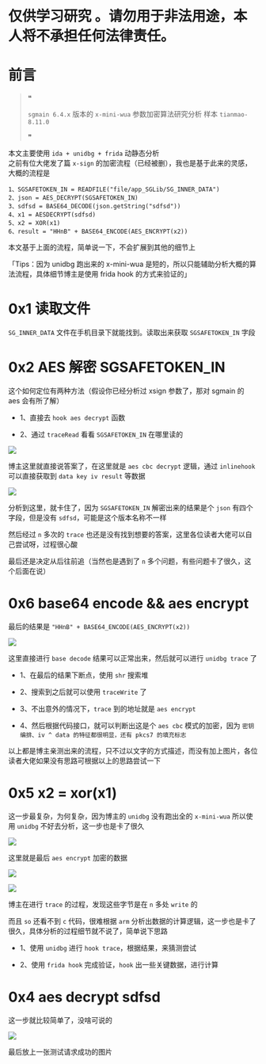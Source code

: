 
仅供学习研究 。请勿用于非法用途，本人将不承担任何法律责任。
==============================

前言
==

> ❝
> 
> `sgmain 6.4.x` 版本的 `x-mini-wua` 参数加密算法研究分析 样本 `tianmao-8.11.0`
> 
> ❞

本文主要使用 `ida + unidbg + frida` 动静态分析  
之前有位大佬发了篇 `x-sign` 的加密流程（已经被删），我也是基于此来的灵感，大概的流程是

```
1、SGSAFETOKEN_IN = READFILE("file/app_SGLib/SG_INNER_DATA")
2、json = AES_DECRYPT(SGSAFETOKEN_IN)
3、sdfsd = BASE64_DECODE(json.getString("sdfsd"))
4、x1 = AESDECRYPT(sdfsd)
5、x2 = XOR(x1)
6、result = "HHnB" + BASE64_ENCODE(AES_ENCRYPT(x2))
```

本文基于上面的流程，简单说一下，不会扩展到其他的细节上

「Tips：因为 unidbg 跑出来的 x-mini-wua 是短的，所以只能辅助分析大概的算法流程，具体细节博主是使用 frida hook 的方式来验证的」

0x1 读取文件
========

`SG_INNER_DATA` 文件在手机目录下就能找到。读取出来获取 `SGSAFETOKEN_IN` 字段

0x2 AES 解密 SGSAFETOKEN_IN
=========================

这个如何定位有两种方法（假设你已经分析过 xsign 参数了，那对 sgmain 的 aes 会有所了解）

*   1、直接去 `hook aes decrypt` 函数
    
*   2、通过 `traceRead` 看看 `SGSAFETOKEN_IN` 在哪里读的

![](https://mmbiz.qpic.cn/mmbiz_png/MWQJibR3pCZib8bf2GtgtPjUkYiaVs1Aq5gSm1ZjnEeyF5QrXwqZE9kCgqzt1xTuxwibOlY0uicr7YwBI066YDg3HicA/640?wx_fmt=png)

博主这里就直接说答案了，在这里就是 `aes cbc decrypt` 逻辑，通过 `inlinehook` 可以直接获取到 `data key iv result` 等数据

![](https://mmbiz.qpic.cn/mmbiz_png/MWQJibR3pCZib8bf2GtgtPjUkYiaVs1Aq5gFayckxibSbwDVeoGH6jvDxiazdmQlTJOIOUs7wSAPG9lpGqBOZOXnlYQ/640?wx_fmt=png)

分析到这里，就卡住了，因为 `SGSAFETOKEN_IN` 解密出来的结果是个 `json` 有四个字段，但是没有 `sdfsd`，可能是这个版本名称不一样

然后经过 `n` 多次的 `trace` 也还是没有找到想要的答案，这里各位读者大佬可以自己尝试呀，过程很心酸

最后还是决定从后往前追（当然也是遇到了 `n` 多个问题，有些问题卡了很久，这个后面在说）

0x6 base64 encode && aes encrypt
================================

最后的结果是 `"HHnB" + BASE64_ENCODE(AES_ENCRYPT(x2))`

![](https://mmbiz.qpic.cn/mmbiz_png/MWQJibR3pCZib8bf2GtgtPjUkYiaVs1Aq5grHm6bibFTXHt7DhO2tTmP14o5I6pN95uj3KLLGXGXtQJEk64gUyolcA/640?wx_fmt=png)

这里直接进行 `base decode` 结果可以正常出来，然后就可以进行 `unidbg trace` 了

*   1、在最后的结果下断点，使用 `shr` 搜索堆
    
*   2、搜索到之后就可以使用 `traceWrite` 了
    
*   3、不出意外的情况下，`trace` 到的地址就是 `aes encrypt`
    
*   4、然后根据代码接口，就可以判断出这是个 `aes cbc` 模式的加密，因为 `密钥编排、iv ^ data 的特征都很明显，还有 pkcs7 的填充标志`

以上都是博主亲测出来的流程，只不过以文字的方式描述，而没有加上图片，各位读者大佬如果没有思路可根据以上的思路尝试一下

0x5 x2 = xor(x1)
================

这一步最复杂，为何复杂，因为博主的 `unidbg` 没有跑出全的 `x-mini-wua` 所以使用 `unidbg` 不好去分析，这一步也是卡了很久

![](https://mmbiz.qpic.cn/mmbiz_png/MWQJibR3pCZib8bf2GtgtPjUkYiaVs1Aq5gEbpEmqxKA0xkbP8bM1iaQic3gESrBD7w6422Srzica8NibUMYS05fia3PUA/640?wx_fmt=png)

这里就是最后 `aes encrypt` 加密的数据

![](https://mmbiz.qpic.cn/mmbiz_png/MWQJibR3pCZib8bf2GtgtPjUkYiaVs1Aq5gd6l9ib8Nqg6TXa1ia9Xy2Qm0ibMEhnZ0HgIkiciclY2MwPtqNtCoNvtd34g/640?wx_fmt=png)  

![](https://mmbiz.qpic.cn/mmbiz_png/MWQJibR3pCZib8bf2GtgtPjUkYiaVs1Aq5gibFicP0vUic7n52dXFiaBpmIR5UQibEHP1IZxU5FcrmK9ibu24Cd69ytRiatw/640?wx_fmt=png)

博主在进行 `trace` 的过程，发现这些字节是在 `n` 多处 `write` 的

而且 `so` 还看不到 `c` 代码，很难根据 `arm` 分析出数据的计算逻辑，这一步也是卡了很久，具体分析的过程细节就不说了，简单说下思路

*   1、使用 `unidbg` 进行 `hook trace`，根据结果，来猜测尝试
    
*   2、使用 `frida hook` 完成验证，`hook` 出一些关键数据，进行计算
    

0x4 aes decrypt sdfsd
=====================

这一步就比较简单了，没啥可说的

![](https://mmbiz.qpic.cn/mmbiz_png/MWQJibR3pCZib8bf2GtgtPjUkYiaVs1Aq5gxQ37gSVWXv4ibOJD78GEeqDeuOukXyPO5EuRsqbHpUtjLf0Wfzd5rvQ/640?wx_fmt=png)

最后放上一张测试请求成功的图片
